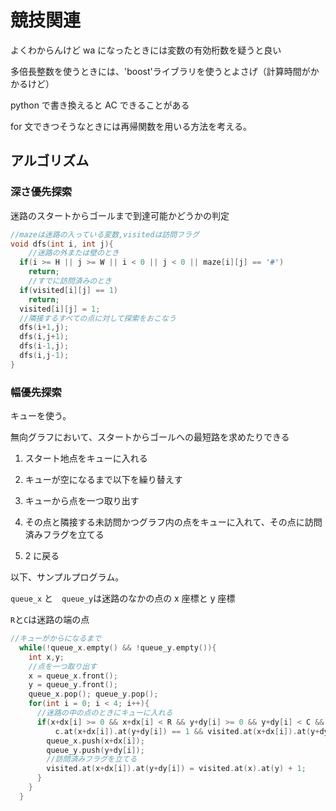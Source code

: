 # 競技関連

よくわからんけど wa になったときには変数の有効桁数を疑うと良い

多倍長整数を使うときには、'boost'ライブラリを使うとよさげ（計算時間がかかるけど）

python で書き換えると AC できることがある

for 文できつそうなときには再帰関数を用いる方法を考える。

## アルゴリズム

### 深さ優先探索

迷路のスタートからゴールまで到達可能かどうかの判定

```dfs.cpp
//mazeは迷路の入っている変数,visitedは訪問フラグ
void dfs(int i, int j){
    //迷路の外または壁のとき
  if(i >= H || j >= W || i < 0 || j < 0 || maze[i][j] == '#')
    return;
    //すでに訪問済みのとき
  if(visited[i][j] == 1)
    return;
  visited[i][j] = 1;
  //隣接するすべての点に対して探索をおこなう
  dfs(i+1,j);
  dfs(i,j+1);
  dfs(i-1,j);
  dfs(i,j-1);
}
```

### 幅優先探索

キューを使う。

無向グラフにおいて、スタートからゴールへの最短路を求めたりできる

1. スタート地点をキューに入れる

2. キューが空になるまで以下を繰り替えす

3. キューから点を一つ取り出す

4. その点と隣接する未訪問かつグラフ内の点をキューに入れて、その点に訪問済みフラグを立てる

5. 2 に戻る

以下、サンプルプログラム。

`queue_x` と　`queue_y`は迷路のなかの点の x 座標と y 座標

`R`と`C`は迷路の端の点

```a.cpp
//キューがからになるまで
  while(!queue_x.empty() && !queue_y.empty()){
    int x,y;
    //点を一つ取り出す
    x = queue_x.front();
    y = queue_y.front();
    queue_x.pop(); queue_y.pop();
    for(int i = 0; i < 4; i++){
      //迷路の中の点のときにキューに入れる
      if(x+dx[i] >= 0 && x+dx[i] < R && y+dy[i] >= 0 && y+dy[i] < C &&
          c.at(x+dx[i]).at(y+dy[i]) == 1 && visited.at(x+dx[i]).at(y+dy[i]) == 0){
        queue_x.push(x+dx[i]);
        queue_y.push(y+dy[i]);
        //訪問済みフラグを立てる
        visited.at(x+dx[i]).at(y+dy[i]) = visited.at(x).at(y) + 1;
      }
    }
  }
```

